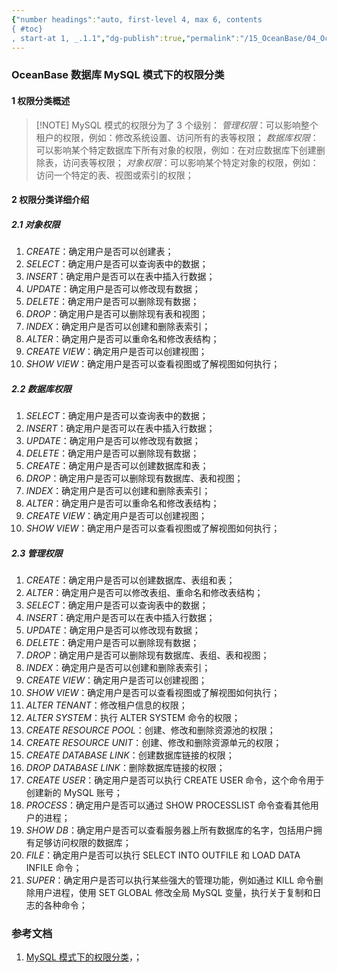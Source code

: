 ```yaml
---
{"number headings":"auto, first-level 4, max 6, contents
{ #toc}
, start-at 1, _.1.1","dg-publish":true,"permalink":"/15_OceanBase/04_OceanBase 高可用和容灾/OceanBase 数据库 MySQL 模式下的权限分类/","dgPassFrontmatter":true}
---
```



### OceanBase 数据库 MySQL 模式下的权限分类
#### 1 权限分类概述

> [!NOTE] MySQL 模式的权限分为了 3 个级别：
> *管理权限*：可以影响整个租户的权限，例如：修改系统设置、访问所有的表等权限；
> *数据库权限*：可以影响某个特定数据库下所有对象的权限，例如：在对应数据库下创建删除表，访问表等权限；
> *对象权限*：可以影响某个特定对象的权限，例如：访问一个特定的表、视图或索引的权限；

#### 2 权限分类详细介绍
##### 2.1 对象权限
1. *CREATE*：确定用户是否可以创建表；
2. *SELECT*：确定用户是否可以查询表中的数据；
3. *INSERT*：确定用户是否可以在表中插入行数据；
4. *UPDATE*：确定用户是否可以修改现有数据；
5. *DELETE*：确定用户是否可以删除现有数据；
6. *DROP*：确定用户是否可以删除现有表和视图；
7. *INDEX*：确定用户是否可以创建和删除表索引；
8. *ALTER*：确定用户是否可以重命名和修改表结构；
9. *CREATE VIEW*：确定用户是否可以创建视图；
10. *SHOW VIEW*：确定用户是否可以查看视图或了解视图如何执行；


##### 2.2 数据库权限 	
1. *SELECT*：确定用户是否可以查询表中的数据；
2. *INSERT*：确定用户是否可以在表中插入行数据；
3. *UPDATE*：确定用户是否可以修改现有数据；
4. *DELETE*：确定用户是否可以删除现有数据；
5. *CREATE*：确定用户是否可以创建数据库和表；
6. *DROP*：确定用户是否可以删除现有数据库、表和视图；
7. *INDEX*：确定用户是否可以创建和删除表索引；
8. *ALTER*：确定用户是否可以重命名和修改表结构；
9. *CREATE VIEW*：确定用户是否可以创建视图；
10. *SHOW VIEW*：确定用户是否可以查看视图或了解视图如何执行；

##### 2.3 管理权限
1. *CREATE*：确定用户是否可以创建数据库、表组和表；
2. *ALTER*：确定用户是否可以修改表组、重命名和修改表结构；
3. *SELECT*：确定用户是否可以查询表中的数据；
4. *INSERT*：确定用户是否可以在表中插入行数据；
5. *UPDATE*：确定用户是否可以修改现有数据；
6. *DELETE*：确定用户是否可以删除现有数据；
7. *DROP*：确定用户是否可以删除现有数据库、表组、表和视图；
8. *INDEX*：确定用户是否可以创建和删除表索引；
9. *CREATE VIEW*：确定用户是否可以创建视图；
10. *SHOW VIEW*：确定用户是否可以查看视图或了解视图如何执行；
11. *ALTER TENANT*：修改租户信息的权限；
12. *ALTER SYSTEM*：执行 ALTER SYSTEM 命令的权限；
13. *CREATE RESOURCE POOL*：创建、修改和删除资源池的权限；
14. *CREATE RESOURCE UNIT*：创建、修改和删除资源单元的权限；
15. *CREATE DATABASE LINK*：创建数据库链接的权限；
16. *DROP DATABASE LINK*：删除数据库链接的权限；
17. *CREATE USER*：确定用户是否可以执行 CREATE USER 命令，这个命令用于创建新的 MySQL 账号；
18. *PROCESS*：确定用户是否可以通过 SHOW PROCESSLIST 命令查看其他用户的进程；
19. *SHOW DB*：确定用户是否可以查看服务器上所有数据库的名字，包括用户拥有足够访问权限的数据库；
20. *FILE*：确定用户是否可以执行 SELECT INTO OUTFILE 和 LOAD DATA INFILE 命令；
21. *SUPER*：确定用户是否可以执行某些强大的管理功能，例如通过 KILL 命令删除用户进程，使用 SET GLOBAL 修改全局 MySQL 变量，执行关于复制和日志的各种命令；


### 参考文档
1. [MySQL 模式下的权限分类](https://www.oceanbase.com/docs/common-oceanbase-database-cn-1000000000220876)，；


